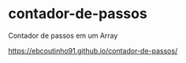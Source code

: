 # contador-de-passos
Contador de passos em um Array

https://ebcoutinho91.github.io/contador-de-passos/
